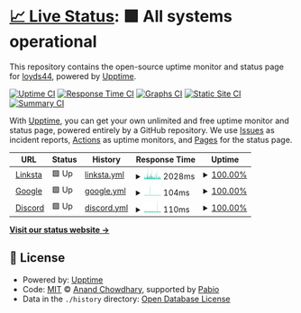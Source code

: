 # [📈 Live Status](https://loyds44.github.io/uptime): <!--live status--> **🟩 All systems operational**

This repository contains the open-source uptime monitor and status page for [loyds44](https://loyds44.github.io/uptime), powered by [Upptime](https://github.com/upptime/upptime).

[![Uptime CI](https://github.com/loyds44/uptime/workflows/Uptime%20CI/badge.svg)](https://github.com/loyds44/uptime/actions?query=workflow%3A%22Uptime+CI%22)
[![Response Time CI](https://github.com/loyds44/uptime/workflows/Response%20Time%20CI/badge.svg)](https://github.com/loyds44/uptime/actions?query=workflow%3A%22Response+Time+CI%22)
[![Graphs CI](https://github.com/loyds44/uptime/workflows/Graphs%20CI/badge.svg)](https://github.com/loyds44/uptime/actions?query=workflow%3A%22Graphs+CI%22)
[![Static Site CI](https://github.com/loyds44/uptime/workflows/Static%20Site%20CI/badge.svg)](https://github.com/loyds44/uptime/actions?query=workflow%3A%22Static+Site+CI%22)
[![Summary CI](https://github.com/loyds44/uptime/workflows/Summary%20CI/badge.svg)](https://github.com/loyds44/uptime/actions?query=workflow%3A%22Summary+CI%22)

With [Upptime](https://upptime.js.org), you can get your own unlimited and free uptime monitor and status page, powered entirely by a GitHub repository. We use [Issues](https://github.com/loyds44/uptime/issues) as incident reports, [Actions](https://github.com/loyds44/uptime/actions) as uptime monitors, and [Pages](https://loyds44.github.io/uptime) for the status page.

<!--start: status pages-->
<!-- This summary is generated by Upptime (https://github.com/upptime/upptime) -->
<!-- Do not edit this manually, your changes will be overwritten -->
<!-- prettier-ignore -->
| URL | Status | History | Response Time | Uptime |
| --- | ------ | ------- | ------------- | ------ |
| <img alt="" src="https://icons.duckduckgo.com/ip3/linksta.cc.ico" height="13"> [Linksta](https://linksta.cc/@loyds44) | 🟩 Up | [linksta.yml](https://github.com/loyds44/uptime/commits/HEAD/history/linksta.yml) | <details><summary><img alt="Response time graph" src="./graphs/linksta/response-time-week.png" height="20"> 2028ms</summary><br><a href="https://loyds44.github.io/uptime/history/linksta"><img alt="Response time 1217" src="https://img.shields.io/endpoint?url=https%3A%2F%2Fraw.githubusercontent.com%2Floyds44%2Fuptime%2FHEAD%2Fapi%2Flinksta%2Fresponse-time.json"></a><br><a href="https://loyds44.github.io/uptime/history/linksta"><img alt="24-hour response time 1552" src="https://img.shields.io/endpoint?url=https%3A%2F%2Fraw.githubusercontent.com%2Floyds44%2Fuptime%2FHEAD%2Fapi%2Flinksta%2Fresponse-time-day.json"></a><br><a href="https://loyds44.github.io/uptime/history/linksta"><img alt="7-day response time 2028" src="https://img.shields.io/endpoint?url=https%3A%2F%2Fraw.githubusercontent.com%2Floyds44%2Fuptime%2FHEAD%2Fapi%2Flinksta%2Fresponse-time-week.json"></a><br><a href="https://loyds44.github.io/uptime/history/linksta"><img alt="30-day response time 1309" src="https://img.shields.io/endpoint?url=https%3A%2F%2Fraw.githubusercontent.com%2Floyds44%2Fuptime%2FHEAD%2Fapi%2Flinksta%2Fresponse-time-month.json"></a><br><a href="https://loyds44.github.io/uptime/history/linksta"><img alt="1-year response time 1217" src="https://img.shields.io/endpoint?url=https%3A%2F%2Fraw.githubusercontent.com%2Floyds44%2Fuptime%2FHEAD%2Fapi%2Flinksta%2Fresponse-time-year.json"></a></details> | <details><summary><a href="https://loyds44.github.io/uptime/history/linksta">100.00%</a></summary><a href="https://loyds44.github.io/uptime/history/linksta"><img alt="All-time uptime 100.00%" src="https://img.shields.io/endpoint?url=https%3A%2F%2Fraw.githubusercontent.com%2Floyds44%2Fuptime%2FHEAD%2Fapi%2Flinksta%2Fuptime.json"></a><br><a href="https://loyds44.github.io/uptime/history/linksta"><img alt="24-hour uptime 100.00%" src="https://img.shields.io/endpoint?url=https%3A%2F%2Fraw.githubusercontent.com%2Floyds44%2Fuptime%2FHEAD%2Fapi%2Flinksta%2Fuptime-day.json"></a><br><a href="https://loyds44.github.io/uptime/history/linksta"><img alt="7-day uptime 100.00%" src="https://img.shields.io/endpoint?url=https%3A%2F%2Fraw.githubusercontent.com%2Floyds44%2Fuptime%2FHEAD%2Fapi%2Flinksta%2Fuptime-week.json"></a><br><a href="https://loyds44.github.io/uptime/history/linksta"><img alt="30-day uptime 100.00%" src="https://img.shields.io/endpoint?url=https%3A%2F%2Fraw.githubusercontent.com%2Floyds44%2Fuptime%2FHEAD%2Fapi%2Flinksta%2Fuptime-month.json"></a><br><a href="https://loyds44.github.io/uptime/history/linksta"><img alt="1-year uptime 100.00%" src="https://img.shields.io/endpoint?url=https%3A%2F%2Fraw.githubusercontent.com%2Floyds44%2Fuptime%2FHEAD%2Fapi%2Flinksta%2Fuptime-year.json"></a></details>
| <img alt="" src="https://icons.duckduckgo.com/ip3/www.google.com.ico" height="13"> [Google](https://www.google.com/) | 🟩 Up | [google.yml](https://github.com/loyds44/uptime/commits/HEAD/history/google.yml) | <details><summary><img alt="Response time graph" src="./graphs/google/response-time-week.png" height="20"> 104ms</summary><br><a href="https://loyds44.github.io/uptime/history/google"><img alt="Response time 109" src="https://img.shields.io/endpoint?url=https%3A%2F%2Fraw.githubusercontent.com%2Floyds44%2Fuptime%2FHEAD%2Fapi%2Fgoogle%2Fresponse-time.json"></a><br><a href="https://loyds44.github.io/uptime/history/google"><img alt="24-hour response time 92" src="https://img.shields.io/endpoint?url=https%3A%2F%2Fraw.githubusercontent.com%2Floyds44%2Fuptime%2FHEAD%2Fapi%2Fgoogle%2Fresponse-time-day.json"></a><br><a href="https://loyds44.github.io/uptime/history/google"><img alt="7-day response time 104" src="https://img.shields.io/endpoint?url=https%3A%2F%2Fraw.githubusercontent.com%2Floyds44%2Fuptime%2FHEAD%2Fapi%2Fgoogle%2Fresponse-time-week.json"></a><br><a href="https://loyds44.github.io/uptime/history/google"><img alt="30-day response time 111" src="https://img.shields.io/endpoint?url=https%3A%2F%2Fraw.githubusercontent.com%2Floyds44%2Fuptime%2FHEAD%2Fapi%2Fgoogle%2Fresponse-time-month.json"></a><br><a href="https://loyds44.github.io/uptime/history/google"><img alt="1-year response time 109" src="https://img.shields.io/endpoint?url=https%3A%2F%2Fraw.githubusercontent.com%2Floyds44%2Fuptime%2FHEAD%2Fapi%2Fgoogle%2Fresponse-time-year.json"></a></details> | <details><summary><a href="https://loyds44.github.io/uptime/history/google">100.00%</a></summary><a href="https://loyds44.github.io/uptime/history/google"><img alt="All-time uptime 100.00%" src="https://img.shields.io/endpoint?url=https%3A%2F%2Fraw.githubusercontent.com%2Floyds44%2Fuptime%2FHEAD%2Fapi%2Fgoogle%2Fuptime.json"></a><br><a href="https://loyds44.github.io/uptime/history/google"><img alt="24-hour uptime 100.00%" src="https://img.shields.io/endpoint?url=https%3A%2F%2Fraw.githubusercontent.com%2Floyds44%2Fuptime%2FHEAD%2Fapi%2Fgoogle%2Fuptime-day.json"></a><br><a href="https://loyds44.github.io/uptime/history/google"><img alt="7-day uptime 100.00%" src="https://img.shields.io/endpoint?url=https%3A%2F%2Fraw.githubusercontent.com%2Floyds44%2Fuptime%2FHEAD%2Fapi%2Fgoogle%2Fuptime-week.json"></a><br><a href="https://loyds44.github.io/uptime/history/google"><img alt="30-day uptime 100.00%" src="https://img.shields.io/endpoint?url=https%3A%2F%2Fraw.githubusercontent.com%2Floyds44%2Fuptime%2FHEAD%2Fapi%2Fgoogle%2Fuptime-month.json"></a><br><a href="https://loyds44.github.io/uptime/history/google"><img alt="1-year uptime 100.00%" src="https://img.shields.io/endpoint?url=https%3A%2F%2Fraw.githubusercontent.com%2Floyds44%2Fuptime%2FHEAD%2Fapi%2Fgoogle%2Fuptime-year.json"></a></details>
| <img alt="" src="https://icons.duckduckgo.com/ip3/discord.com.ico" height="13"> [Discord](https://discord.com/) | 🟩 Up | [discord.yml](https://github.com/loyds44/uptime/commits/HEAD/history/discord.yml) | <details><summary><img alt="Response time graph" src="./graphs/discord/response-time-week.png" height="20"> 110ms</summary><br><a href="https://loyds44.github.io/uptime/history/discord"><img alt="Response time 107" src="https://img.shields.io/endpoint?url=https%3A%2F%2Fraw.githubusercontent.com%2Floyds44%2Fuptime%2FHEAD%2Fapi%2Fdiscord%2Fresponse-time.json"></a><br><a href="https://loyds44.github.io/uptime/history/discord"><img alt="24-hour response time 105" src="https://img.shields.io/endpoint?url=https%3A%2F%2Fraw.githubusercontent.com%2Floyds44%2Fuptime%2FHEAD%2Fapi%2Fdiscord%2Fresponse-time-day.json"></a><br><a href="https://loyds44.github.io/uptime/history/discord"><img alt="7-day response time 110" src="https://img.shields.io/endpoint?url=https%3A%2F%2Fraw.githubusercontent.com%2Floyds44%2Fuptime%2FHEAD%2Fapi%2Fdiscord%2Fresponse-time-week.json"></a><br><a href="https://loyds44.github.io/uptime/history/discord"><img alt="30-day response time 106" src="https://img.shields.io/endpoint?url=https%3A%2F%2Fraw.githubusercontent.com%2Floyds44%2Fuptime%2FHEAD%2Fapi%2Fdiscord%2Fresponse-time-month.json"></a><br><a href="https://loyds44.github.io/uptime/history/discord"><img alt="1-year response time 107" src="https://img.shields.io/endpoint?url=https%3A%2F%2Fraw.githubusercontent.com%2Floyds44%2Fuptime%2FHEAD%2Fapi%2Fdiscord%2Fresponse-time-year.json"></a></details> | <details><summary><a href="https://loyds44.github.io/uptime/history/discord">100.00%</a></summary><a href="https://loyds44.github.io/uptime/history/discord"><img alt="All-time uptime 100.00%" src="https://img.shields.io/endpoint?url=https%3A%2F%2Fraw.githubusercontent.com%2Floyds44%2Fuptime%2FHEAD%2Fapi%2Fdiscord%2Fuptime.json"></a><br><a href="https://loyds44.github.io/uptime/history/discord"><img alt="24-hour uptime 100.00%" src="https://img.shields.io/endpoint?url=https%3A%2F%2Fraw.githubusercontent.com%2Floyds44%2Fuptime%2FHEAD%2Fapi%2Fdiscord%2Fuptime-day.json"></a><br><a href="https://loyds44.github.io/uptime/history/discord"><img alt="7-day uptime 100.00%" src="https://img.shields.io/endpoint?url=https%3A%2F%2Fraw.githubusercontent.com%2Floyds44%2Fuptime%2FHEAD%2Fapi%2Fdiscord%2Fuptime-week.json"></a><br><a href="https://loyds44.github.io/uptime/history/discord"><img alt="30-day uptime 100.00%" src="https://img.shields.io/endpoint?url=https%3A%2F%2Fraw.githubusercontent.com%2Floyds44%2Fuptime%2FHEAD%2Fapi%2Fdiscord%2Fuptime-month.json"></a><br><a href="https://loyds44.github.io/uptime/history/discord"><img alt="1-year uptime 100.00%" src="https://img.shields.io/endpoint?url=https%3A%2F%2Fraw.githubusercontent.com%2Floyds44%2Fuptime%2FHEAD%2Fapi%2Fdiscord%2Fuptime-year.json"></a></details>

<!--end: status pages-->

[**Visit our status website →**](https://loyds44.github.io/uptime)

## 📄 License

- Powered by: [Upptime](https://github.com/upptime/upptime)
- Code: [MIT](./LICENSE) © [Anand Chowdhary](https://anandchowdhary.com), supported by [Pabio](https://pabio.com)
- Data in the `./history` directory: [Open Database License](https://opendatacommons.org/licenses/odbl/1-0/)
